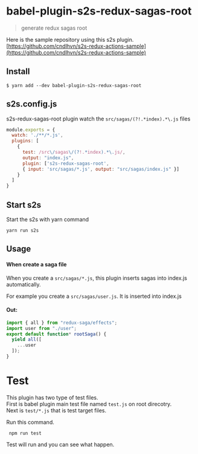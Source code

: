 # babel-plugin-s2s-redux-sagas-root

> generate redux sagas root

Here is the sample repository using this s2s plugin.
[https://github.com/cndlhvn/s2s-redux-actions-sample](https://github.com/cndlhvn/s2s-redux-actions-sample)

## Install

```
$ yarn add --dev babel-plugin-s2s-redux-sagas-root
```

## s2s.config.js

s2s-redux-sagas-root plugin watch the `src/sagas/(?!.*index).*\.js` files

```js
module.exports = {
  watch: './**/*.js',
  plugins: [
    {
      test: /src\/sagas\/(?!.*index).*\.js/,
      output: "index.js",
      plugin: ['s2s-redux-sagas-root',
      { input: 'src/sagas/*.js', output: "src/sagas/index.js" }]
    }
  ]
}
```
## Start s2s

Start the s2s with yarn command

`yarn run s2s`

## Usage

#### When create a saga file

When you create a `src/sagas/*.js`, this plugin inserts sagas into index.js automatically.

For example you create a `src/sagas/user.js`. It is inserted into index.js

#### Out:

```js
import { all } from "redux-saga/effects";
import user from "./user";
export default function* rootSaga() {
  yield all([
    ...user
  ]);
}
```

# Test

This plugin has two type of test files. \
First is babel plugin main test file named `test.js` on root direcotry. \
Next is `test/*.js` that is test target files.

Run this command.

` npm run test`

Test will run and you can see what happen.
